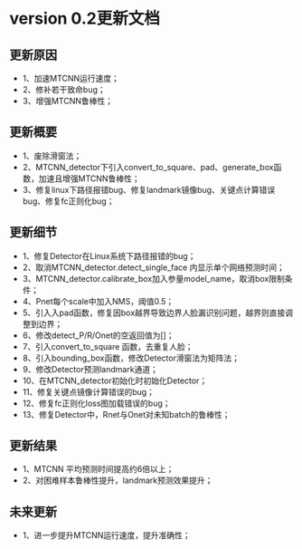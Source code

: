 # version 0.2更新文档

## 更新原因

* 1、加速MTCNN运行速度；
* 2、修补若干致命bug；
* 3、增强MTCNN鲁棒性；

## 更新概要

* 1、废除滑窗法；
* 2、MTCNN_detector下引入convert_to_square、pad、generate_box函数，加速且增强MTCNN鲁棒性；
* 3、修复linux下路径报错bug、修复landmark镜像bug、关键点计算错误bug、修复fc正则化bug；

## 更新细节

* 1、修复Detector在Linux系统下路径报错的bug；
* 2、取消MTCNN_detector.detect_single_face 内显示单个网络预测时间；
* 3、MTCNN_detector.calibrate_box加入参量model_name，取消box限制条件；
* 4、Pnet每个scale中加入NMS，阈值0.5；
* 5、引入入pad函数，修复因box越界导致边界人脸漏识别问题，越界则直接调整到边界；
* 6、修改detect_P/R/Onet的空返回值为[]；
* 7、引入convert_to_square 函数，去重复人脸；
* 8、引入bounding_box函数，修改Detector滑窗法为矩阵法；
* 9、修改Detector预测landmark通道；
* 10、在MTCNN_detector初始化时初始化Detector；
* 11、修复关键点镜像计算错误的bug；
* 12、修复fc正则化loss图加载错误的bug；
* 13、修复Detector中，Rnet与Onet对未知batch的鲁棒性；

## 更新结果

* 1、MTCNN 平均预测时间提高约6倍以上；
* 2、对困难样本鲁棒性提升，landmark预测效果提升；

## 未来更新

* 1、进一步提升MTCNN运行速度，提升准确性；

